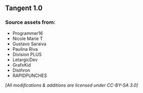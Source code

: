## Tangent 1.0

### Source assets from:
- Programmer16
- Nicole Marie T
- Gustavo Saraiva
- Paulina Riva
- Division PLUS
- LetargicDev
- GrafxKid
- Disthron
- RAPIDPUNCHES

*[All modifications & additions are licensed under CC-BY-SA 3.0]*

